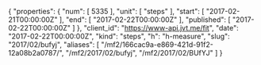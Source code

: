 {
  "properties": {
    "num": [
      5335
    ],
    "unit": [
      "steps"
    ],
    "start": [
      "2017-02-21T00:00:00Z"
    ],
    "end": [
      "2017-02-22T00:00:00Z"
    ],
    "published": [
      "2017-02-22T00:00:00Z"
    ]
  },
  "client_id": "https://www-api.jvt.me/fit",
  "date": "2017-02-22T00:00:00Z",
  "kind": "steps",
  "h": "h-measure",
  "slug": "2017/02/bufyj",
  "aliases": [
    "/mf2/166cac9a-e869-421d-91f2-12a08b2a0787/",
    "/mf2/2017/02/bufyj",
    "/mf2/2017/02/BUfYJ"
  ]
}
